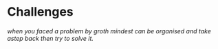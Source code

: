 # Challenges

  ###### when you faced a problem by groth mindest can be organised and take astep back then try to solve it. 
